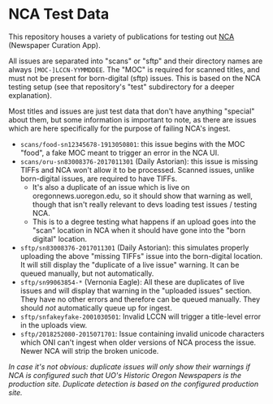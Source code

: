 # NCA Test Data

This repository houses a variety of publications for testing out [NCA][1]
(Newspaper Curation App).

All issues are separated into "scans" or "sftp" and their directory names are
always `[MOC-]LCCN-YYMMDDEE`. The "MOC" is required for scanned titles, and
must not be present for born-digital (sftp) issues. This is based on the NCA
testing setup (see that repository's "test" subdirectory for a deeper
explanation).

Most titles and issues are just test data that don't have anything "special"
about them, but some information is important to note, as there are issues
which are here specifically for the purpose of failing NCA's ingest.

- `scans/food-sn12345678-1913050801`: this issue begins with the MOC "food", a
  fake MOC meant to trigger an error in the NCA UI.
- `scans/oru-sn83008376-2017011301` (Daily Astorian): this issue is missing
  TIFFs and NCA won't allow it to be processed. Scanned issues, unlike
  born-digital issues, are required to have TIFFs.
  - It's also a duplicate of an issue which is live on oregonnews.uoregon.edu,
    so it should show that warning as well, though that isn't really relevant
    to devs loading test issues / testing NCA.
  - This is to a degree testing what happens if an upload goes into the "scan"
    location in NCA when it should have gone into the "born digital" location.
- `sftp/sn83008376-2017011301` (Daily Astorian): this simulates properly
  uploading the above "missing TIFFs" issue into the born-digital location. It
  will still display the "duplicate of a live issue" warning. It can be queued
  manually, but not automatically.
- `sftp/sn99063854-*` (Vernonia Eagle): All these are duplicates of live issues
  and will display that warning in the "uploaded issues" section. They have no
  other errors and therefore can be queued manually. They should *not*
  automatically queue up for ingest.
- `sftp/snfakeyfake-2001030501`: Invalid LCCN will trigger a title-level error
  in the uploads view.
- `sftp/2018252080-2015071701`: Issue containing invalid unicode characters
  which ONI can't ingest when older versions of NCA process the issue. Newer
  NCA will strip the broken unicode.

*In case it's not obvious: duplicate issues will only show their warnings if
NCA is configured such that UO's Historic Oregon Newspapers is the production
site. Duplicate detection is based on the configured production site.*

[1]: <https://github.com/uoregon-libraries/newspaper-curation-app>
